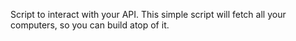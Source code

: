Script to interact with your API. This simple script will fetch all your computers, so you can build atop of it. 